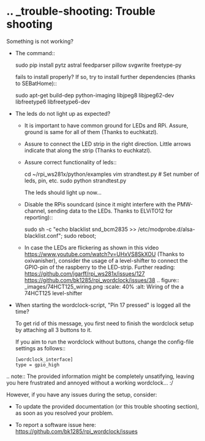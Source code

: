 .. _trouble-shooting:
Trouble shooting
================

Something is not working?

* The command::

    sudo pip install pytz astral feedparser pillow svgwrite freetype-py

  fails to install properly? If so, try to install further dependencies (thanks to SEBatHome)::

    sudo apt-get build-dep python-imaging libjpeg8 libjpeg62-dev libfreetype6 libfreetype6-dev


* The leds do not light up as expected?

    * It is important to have common ground for LEDs and RPi. Assure, ground is same for all of them (Thanks to euchkatzl).

    * Assure to connect the LED strip in the right direction. Little arrows indicate that along the strip (Thanks to euchkatzl).

    * Assure correct functionality of leds::

      cd ~/rpi_ws281x/python/examples
      vim strandtest.py # Set number of leds, pin, etc.
      sudo python strandtest.py

      The leds should light up now...

    * Disable the RPis soundcard (since it might interfere with the PMW-channel, sending data to the LEDs. Thanks to ELViTO12 for reporting)::

        sudo sh -c "echo blacklist snd_bcm2835 >> /etc/modprobe.d/alsa-blacklist.conf";
        sudo reboot;
        
    * In case the LEDs are flickering as shown in this video https://www.youtube.com/watch?v=UHxVS8SkXOU (Thanks to oxivanisher), consider the usage of a level-shifter to connect the GPIO-pin of the raspberry to the LED-strip. Further reading: https://github.com/jgarff/rpi_ws281x/issues/127 https://github.com/bk1285/rpi_wordclock/issues/38
    .. figure:: _images/74HCT125_wiring.png
        :scale: 40%
        :alt: Wiring of the a 74HCT125 level-shifter

* When starting the wordclock-script, "Pin 17 pressed" is logged all the time?

    To get rid of this message, you first need to finish the wordclock setup by attaching all 3 buttons to it.

    If you aim to run the wordclock without buttons, change the config-file settings as follows::

      [wordclock_interface]
      type = gpio_high

.. note:: The provided information might be completely unsatifying, leaving you here frustrated and annoyed without a working wordclock... :/

 However, if you have any issues during the setup, consider:

 * To update the provided documentation (or this trouble shooting section), as soon as you resolved your problem.

 * To report a software issue here: https://github.com/bk1285/rpi_wordclock/issues

